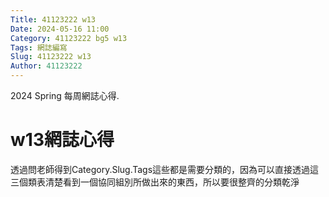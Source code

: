 ```yaml
---
Title: 41123222 w13
Date: 2024-05-16 11:00
Category: 41123222 bg5 w13
Tags: 網誌編寫
Slug: 41123222 w13
Author: 41123222 
---
```


2024 Spring 每周網誌心得.

<!-- PELICAN_END_SUMMARY -->

# w13網誌心得
透過問老師得到Category.Slug.Tags這些都是需要分類的，因為可以直接透過這三個類表清楚看到一個協同組別所做出來的東西，所以要很整齊的分類乾淨